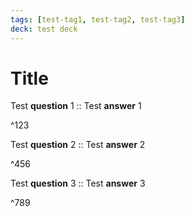 ```yaml
---
tags: [test-tag1, test-tag2, test-tag3]
deck: test deck
---
```


# Title

<p>Test <strong>question</strong> 1 :: Test <strong>answer</strong> 1</p>^123

<p>Test <strong>question</strong> 2 :: Test <strong>answer</strong> 2</p>^456

<p>Test <strong>question</strong> 3 :: Test <strong>answer</strong> 3</p>^789
